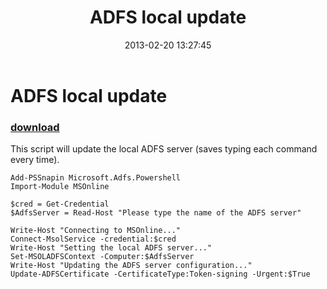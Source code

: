 ﻿---
pid:            3968
parent:         0
children:       
poster:         AdrianWoodrup
title:          ADFS local update
date:           2013-02-20 13:27:45
description:    This script will update the local ADFS server (saves typing each command every time). 
format:         posh
---

# ADFS local update

### [download](3968.ps1)  

This script will update the local ADFS server (saves typing each command every time). 

```posh
Add-PSSnapin Microsoft.Adfs.Powershell 
Import-Module MSOnline

$cred = Get-Credential 
$AdfsServer = Read-Host "Please type the name of the ADFS server"

Write-Host "Connecting to MSOnline..."
Connect-MsolService -credential:$cred
Write-Host "Setting the local ADFS server..."
Set-MSOLADFSContext -Computer:$AdfsServer
Write-Host "Updating the ADFS server configuration..."
Update-ADFSCertificate -CertificateType:Token-signing -Urgent:$True 
```
